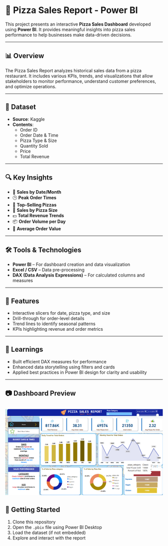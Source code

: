 # 🍕 Pizza Sales Report - Power BI

This project presents an interactive **Pizza Sales Dashboard** developed using **Power BI**. It provides meaningful insights into pizza sales performance to help businesses make data-driven decisions.

---

## 📊 Overview

The Pizza Sales Report analyzes historical sales data from a pizza restaurant. It includes various KPIs, trends, and visualizations that allow stakeholders to monitor performance, understand customer preferences, and optimize operations.

---

## 📁 Dataset

- **Source**:  Kaggle
- **Contents**:
  - Order ID
  - Order Date & Time
  - Pizza Type & Size
  - Quantity Sold
  - Price
  - Total Revenue

---

## 🔍 Key Insights

- 📅 **Sales by Date/Month**  
- 🕒 **Peak Order Times**  
- 🍕 **Top-Selling Pizzas**  
- 📏 **Sales by Pizza Size**  
- 💵 **Total Revenue Trends**  
- 📦 **Order Volume per Day**  
- 🧾 **Average Order Value**

---

## 🛠 Tools & Technologies

- **Power BI** – For dashboard creation and data visualization  
- **Excel / CSV** – Data pre-processing  
- **DAX (Data Analysis Expressions)** – For calculated columns and measures

---

## 📌 Features

- Interactive slicers for date, pizza type, and size  
- Drill-through for order-level details  
- Trend lines to identify seasonal patterns  
- KPIs highlighting revenue and order metrics

---

## 🧠 Learnings

- Built efficient DAX measures for performance  
- Enhanced data storytelling using filters and cards  
- Applied best practices in Power BI design for clarity and usability

---
## 📷 Dashboard Preview

![Pizza Sales Dashboard](PowerBI.png)
---

## 🚀 Getting Started

1. Clone this repository  
2. Open the `.pbix` file using Power BI Desktop  
3. Load the dataset (if not embedded)  
4. Explore and interact with the report
